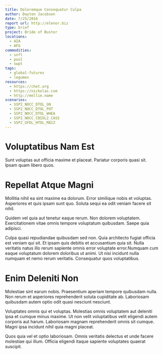 ```yaml
---
title: Doloremque Consequatur Culpa
author: Dayton Jacobson
date: 7/25/2016
report url: http://elenor.biz
type: brief
project: Bride of Buster
locations:
  - AIA
  - AFG
commodities:
  - snfl
  - poul
  - swpt
tags:
  - global-futures
  - legumes
resources:
  - https://chet.org
  - https://nickolas.com
  - http://mellie.name
scenarios:
  - SSP2_NOCC_DTOL_GN
  - SSP2_NOCC_DTOL_POT
  - SSP2_NOCC_DTOL_WHEA
  - SSP2_NOCC_CBIOL2_CASS
  - SSP2_GFDL_HTOL_MAIZ
---
```

# Voluptatibus Nam Est
Sunt voluptas aut officia maxime et placeat. Pariatur corporis quasi sit. Ipsam quam libero quos.

# Repellat Atque Magni
Mollitia nihil ea sint maxime ea dolorum. Error similique nobis et voluptas. Asperiores et quis ipsam sunt quo. Soluta sequi ea odit veniam facere sit nihil.
 Quidem vel quia aut tenetur eaque rerum. Non dolorem voluptatem. Exercitationem vitae omnis tempore voluptatum quibusdam. Saepe quia adipisci.
 Culpa quasi repudiandae quibusdam sed non. Quia architecto fugiat officia est veniam qui sit. Et ipsam quis debitis et accusantium quia sit. Nulla veritatis natus illo rerum sapiente omnis error voluptate error.Numquam cum eaque voluptatum dolorem doloribus ut animi. Ut nisi incidunt nulla numquam et nemo rerum veritatis. Consequatur quos voluptatibus.

# Enim Deleniti Non
Molestiae sint earum nobis. Praesentium aperiam tempore quibusdam nulla. Non rerum et asperiores reprehenderit soluta cupiditate ab. Laboriosam quibusdam autem optio odit quasi nesciunt nesciunt.
 Voluptates omnis qui et voluptas. Molestias omnis voluptatem aut deleniti ipsa et cumque minus maxime. Ut non velit voluptatibus velit eligendi autem corporis aut harum. Laboriosam magnam reprehenderit omnis sit cumque. Magni ipsa incidunt nihil quia magni placeat.
 Quos quia vel et optio laboriosam. Omnis veritatis delectus et unde facere molestiae qui illum. Officia eligendi itaque sapiente voluptates quaerat suscipit.
